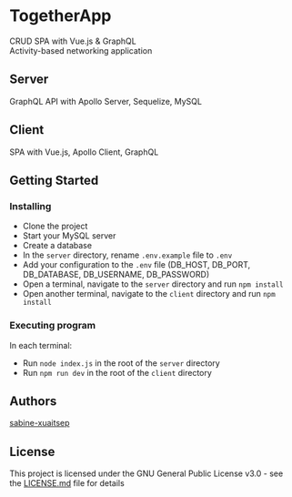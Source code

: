 # TogetherApp

CRUD SPA with Vue.js & GraphQL  
Activity-based networking application


## Server

GraphQL API with Apollo Server, Sequelize, MySQL

## Client

SPA with Vue.js, Apollo Client, GraphQL


## Getting Started

### Installing

* Clone the project
* Start your MySQL server
* Create a database
* In the `server` directory, rename `.env.example` file to `.env` 
* Add your configuration to the `.env` file (DB_HOST, DB_PORT, DB_DATABASE, DB_USERNAME, DB_PASSWORD)
* Open a terminal, navigate to the `server` directory and run `npm install`
* Open another terminal, navigate to the `client` directory and run `npm install`

### Executing program

In each terminal:  
* Run `node index.js` in the root of the `server` directory 
* Run `npm run dev` in the root of the `client` directory 

## Authors

[sabine-xuaitsep](https://github.com/sabine-xuaitsep)

## License

This project is licensed under the GNU General Public License v3.0 - see the [LICENSE.md](https://github.com/sabine-xuaitsep/TogetherApp/blob/main/LICENSE.md) file for details